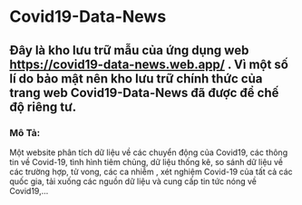 # Covid19-Data-News

## Đây là kho lưu trữ mẫu của ứng dụng web https://covid19-data-news.web.app/ . Vì một số lí do bảo mật nên kho lưu trữ chính thức của trang web Covid19-Data-News đã được để chế độ riêng tư.

### Mô Tả:
Một website phân tích dữ liệu về các chuyển động của Covid19, các thông tin về Covid-19, tình hình tiêm chủng, dữ liệu thống kê, so sánh dữ liệu về các trường hợp, tử vong, các ca nhiễm , xét nghiệm Covid-19 của tất cả các quốc gia, tải xuống các nguồn dữ liệu và cung cấp tin tức nóng về Covid19,...




